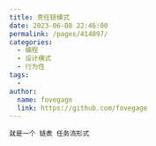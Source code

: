 ```yaml
---
title: 责任链模式
date: 2023-06-08 22:46:00
permalink: /pages/414097/
categories:
  - 编程
  - 设计模式
  - 行为性
tags:
  - 
author: 
  name: fovegage
  link: https://github.com/fovegage
---
```

```
就是一个 链表 任务流形式
```